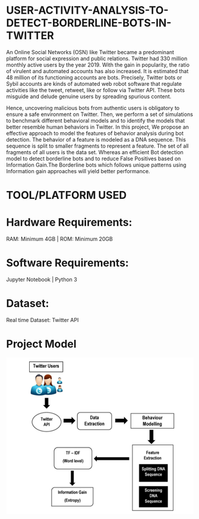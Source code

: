 # USER-ACTIVITY-ANALYSIS-TO-DETECT-BORDERLINE-BOTS-IN-TWITTER

   An Online Social Networks (OSN) like Twitter became a predominant platform for social expression and public relations. Twitter had 330 million monthly active users by the year 2019. With the gain in popularity, the ratio of virulent and automated accounts has also increased. It is estimated that 48 million of its functioning accounts are bots. Precisely, Twitter bots or Sybil accounts are kinds of automated web robot software that regulate activities like the tweet, retweet, like or follow via Twitter API. These bots misguide and delude genuine users by spreading spurious content. 
   
   Hence, uncovering malicious bots from authentic users is obligatory to ensure a safe environment  on Twitter. Then, we perform a set of simulations to benchmark different behavioral models and to identify the models that better resemble human behaviors in Twitter. In this project, We propose an effective approach to model the features of behavior analysis during bot detection. The behavior of a feature is modeled as a DNA sequence. This sequence is split to smaller fragments to represent a feature. The set of all fragments of all users is the data set. Whereas an efficient Bot detection model to detect borderline bots and to reduce False Positives based on Information Gain.The Borderline bots which follows unique patterns using Information gain approaches will yield better performance.

  
  
# TOOL/PLATFORM USED
# Hardware Requirements:
  RAM: Minimum 4GB | 
  ROM: Minimum 20GB
# Software Requirements:
  Jupyter Notebook | 
  Python 3
# Dataset:
  Real time Dataset: Twitter API
  
# Project Model

  ![alt text](https://github.com/PrawinDS/USER-ACTIVITY-ANALYSIS-TO-DETECT-BORDERLINE-BOTS-IN-TWITTER/blob/main/Project/project%20model.jpg)
